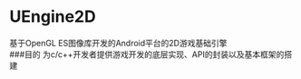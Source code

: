 UEngine2D
=========
基于OpenGL ES图像库开发的Android平台的2D游戏基础引擎  
###目的
为c/c++开发者提供游戏开发的底层实现、API的封装以及基本框架的搭建
###
